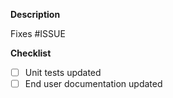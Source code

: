 **Description**

<!-- Please provide a summary of the change here. -->

<!-- Please link to all GitHub issue that this pull request implements(i.e. Fixes #123) -->
Fixes #ISSUE

**Checklist**

- [ ] Unit tests updated
- [ ] End user documentation updated
